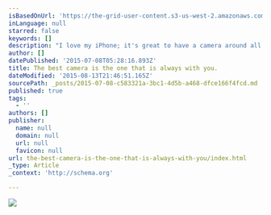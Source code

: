 ```yaml
---
isBasedOnUrl: 'https://the-grid-user-content.s3-us-west-2.amazonaws.com/ad821585-6fce-469b-9af0-8cd05e60b581.jpg'
inLanguage: null
starred: false
keywords: []
description: "I love my iPhone; it's great to have a camera around all the time. Many times I can forget something like a quote or something that might inspire me. Having the iPhone allows me to keep that inspired thought."
author: []
datePublished: '2015-07-08T05:28:16.893Z'
title: The best camera is the one that is always with you.
dateModified: '2015-08-13T21:46:51.165Z'
sourcePath: _posts/2015-07-08-c583321a-3bc1-4d5b-a468-dfce166f4fcd.md
published: true
tags:
  - ''
authors: []
publisher:
  name: null
  domain: null
  url: null
  favicon: null
url: the-best-camera-is-the-one-that-is-always-with-you/index.html
_type: Article
_context: 'http://schema.org'

---
```

![](https://the-grid-user-content.s3-us-west-2.amazonaws.com/ad821585-6fce-469b-9af0-8cd05e60b581.jpg)